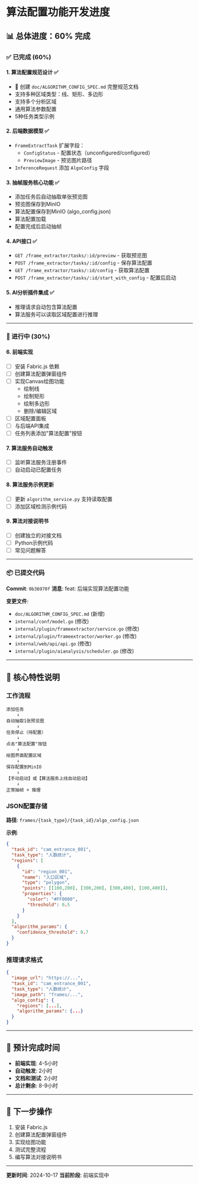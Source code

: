 # 算法配置功能开发进度

## 📊 总体进度：60% 完成

### ✅ 已完成 (60%)

#### 1. 算法配置规范设计 ✅
- 📄 创建 `doc/ALGORITHM_CONFIG_SPEC.md` 完整规范文档
- 支持多种区域类型：线、矩形、多边形
- 支持多个分析区域
- 通用算法参数配置
- 5种任务类型示例

#### 2. 后端数据模型 ✅
- `FrameExtractTask` 扩展字段：
  * `ConfigStatus` - 配置状态（unconfigured/configured）
  * `PreviewImage` - 预览图片路径
- `InferenceRequest` 添加 `AlgoConfig` 字段

#### 3. 抽帧服务核心功能 ✅
- 添加任务后自动抽取单张预览图
- 预览图保存到MinIO
- 算法配置保存到MinIO (algo_config.json)
- 算法配置加载
- 配置完成后启动抽帧

#### 4. API接口 ✅
- `GET /frame_extractor/tasks/:id/preview` - 获取预览图
- `POST /frame_extractor/tasks/:id/config` - 保存算法配置
- `GET /frame_extractor/tasks/:id/config` - 获取算法配置
- `POST /frame_extractor/tasks/:id/start_with_config` - 配置后启动

#### 5. AI分析插件集成 ✅
- 推理请求自动包含算法配置
- 算法服务可以读取区域配置进行推理

---

### 🚧 进行中 (30%)

#### 6. 前端实现
- [ ] 安装 Fabric.js 依赖
- [ ] 创建算法配置弹窗组件
- [ ] 实现Canvas绘图功能
  * 绘制线
  * 绘制矩形
  * 绘制多边形
  * 删除/编辑区域
- [ ] 区域配置面板
- [ ] 与后端API集成
- [ ] 任务列表添加"算法配置"按钮

#### 7. 算法服务自动触发
- [ ] 监听算法服务注册事件
- [ ] 自动启动已配置任务

#### 8. 算法服务示例更新
- [ ] 更新 `algorithm_service.py` 支持读取配置
- [ ] 添加区域检测示例代码

#### 9. 算法对接说明书
- [ ] 创建独立的对接文档
- [ ] Python示例代码
- [ ] 常见问题解答

---

### 📦 已提交代码

**Commit**: `0b36970f`
**消息**: feat: 后端实现算法配置功能

**变更文件**:
- `doc/ALGORITHM_CONFIG_SPEC.md` (新增)
- `internal/conf/model.go` (修改)
- `internal/plugin/frameextractor/service.go` (修改)
- `internal/plugin/frameextractor/worker.go` (修改)
- `internal/web/api/api.go` (修改)
- `internal/plugin/aianalysis/scheduler.go` (修改)

---

## 🎯 核心特性说明

### 工作流程

```
添加任务
    ↓
自动抽取1张预览图
    ↓
任务停止（待配置）
    ↓
点击"算法配置"按钮
    ↓
绘图界面配置区域
    ↓
保存配置到MinIO
    ↓
【手动启动】或【算法服务上线自动启动】
    ↓
正常抽帧 + 推理
```

### JSON配置存储

**路径**: `frames/{task_type}/{task_id}/algo_config.json`

**示例**:
```json
{
  "task_id": "cam_entrance_001",
  "task_type": "人数统计",
  "regions": [
    {
      "id": "region_001",
      "name": "入口区域",
      "type": "polygon",
      "points": [[100,200], [300,200], [300,400], [100,400]],
      "properties": {
        "color": "#FF0000",
        "threshold": 0.5
      }
    }
  ],
  "algorithm_params": {
    "confidence_threshold": 0.7
  }
}
```

### 推理请求格式

```json
{
  "image_url": "https://...",
  "task_id": "cam_entrance_001",
  "task_type": "人数统计",
  "image_path": "frames/...",
  "algo_config": {
    "regions": [...],
    "algorithm_params": {...}
  }
}
```

---

## 📅 预计完成时间

- **前端实现**: 4-5小时
- **自动触发**: 2小时
- **文档和测试**: 2小时
- **总计剩余**: 8-9小时

---

## 🔧 下一步操作

1. 安装 Fabric.js
2. 创建算法配置弹窗组件
3. 实现绘图功能
4. 测试完整流程
5. 编写算法对接说明书

---

**更新时间**: 2024-10-17
**当前阶段**: 前端实现中

